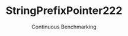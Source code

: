 ---
layout: docu
title: StringPrefixPointer222
subtitle: Continuous Benchmarking
selected: String
expanded: Benchmarking
benchmark: /individual_results/StringPrefixPointer222.html
---
